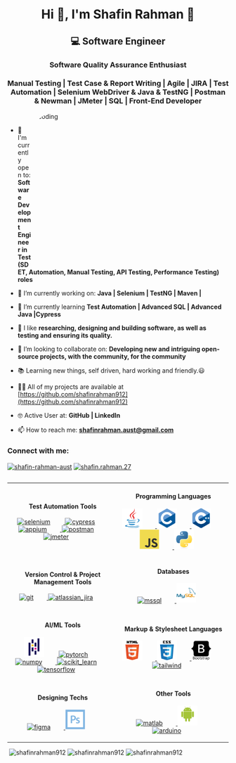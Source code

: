 <h1 align="center">Hi 👋, I'm Shafin Rahman 🧔</h1>
<h2 align="center">💻 Software Engineer</h2>
<h3 align="center"> Software Quality Assurance Enthusiast</h3>
<h3 align="center">Manual Testing | Test Case & Report Writing | Agile | JIRA | Test Automation | Selenium WebDriver & Java & TestNG | Postman & Newman | JMeter | SQL | Front-End Developer</h3>

<img align="right" alt="coding" width="450" height="350"   style="border-radius: 55px" src="https://github.com/shafinrahman912/shafinrahman912/assets/83553368/0805a0eb-6070-43b3-aeca-b920afb13b8d">

<br/>

- 🙌 I'm currently open to: **Software Development Engineer in Test (SDET, Automation, Manual Testing, API Testing, Performance Testing) roles**
- 🔭 I’m currently working on: **Java | Selenium | TestNG | Maven |**
- 📝 I’m currently learning **Test Automation | Advanced SQL | Advanced Java |Cypress**

- :black_heart: I like **researching, designing and building software, as well as testing and ensuring its quality.**
- 👯 I’m looking to collaborate on: **Developing new and intriguing open-source projects, with the community, for the community**
- :books: Learning new things, self driven, hard working and friendly.:smiley:

- 👨‍💻 All of my projects are available at [https://github.com/shafinrahman912](https://github.com/shafinrahman912)
- 🤓 Active User at: **GitHub | LinkedIn**

- 📫 How to reach me: **shafinrahman.aust@gmail.com**

<h3 align="left">Connect with me:</h3>

<p align="left">
<a href="https://linkedin.com/in/shafin-rahman-aust" target="blank"><img align="center" src="https://raw.githubusercontent.com/rahuldkjain/github-profile-readme-generator/master/src/images/icons/Social/linked-in-alt.svg" alt="shafin-rahman-aust" height="35" width="40" /></a>
<a href="https://www.facebook.com/shafin.rahman.27/" target="blank"><img align="center" src="https://raw.githubusercontent.com/rahuldkjain/github-profile-readme-generator/master/src/images/icons/Social/facebook.svg" alt="shafin.rahman.27" height="35" width="40" /></a>
</p>

<!-- table -->
<table align="left" width="1000"><tbody width=1000><tr>   <td width=50%><h4 align="center">Test Automation Tools</h3><p align="center"> <!-- Testing Technologies --><a  href="https://www.selenium.dev"  target="_blank"  rel="noreferrer"  style="margin-right: 30px">  <img  src="https://raw.githubusercontent.com/detain/svg-logos/780f25886640cef088af994181646db2f6b1a3f8/svg/selenium-logo.svg"    alt="selenium"    width="45"    height="45"  /></a><a  href="https://www.cypress.io"  target="_blank"  rel="noreferrer"  style="margin-right: 30px"> <img src="https://raw.githubusercontent.com/simple-icons/simple-icons/6e46ec1fc23b60c8fd0d2f2ff46db82e16dbd75f/icons/cypress.svg"    alt="cypress"    width="45"    height="45"  /></a><a  href="https://www.appium.io"  target="_blank"  rel="noreferrer"  style="margin-right: 30px">  <img    src="https://iconape.com/wp-content/files/ex/291836/png/appium-logo.png"    alt="appium"    width="45"    height="45"  /></a><a  href="https://postman.com"  target="_blank"  rel="noreferrer"  style="margin-right: 30px">  <img    src="https://www.vectorlogo.zone/logos/getpostman/getpostman-icon.svg"    alt="postman"    width="45"    height="45"  /></a><a  href="https://jmeter.apache.org/"  target="_blank"  rel="noreferrer"  style="margin-right: 30px">  <img    src="https://jmeter.apache.org/images/logo.svg"    alt="jmeter"    width="45"    height="45"  /></a></p></td>   <td width=50%><h4 align="center">Programming Languages</h3><p align="center"><!-- programming Languages --><a href="https://www.java.com" target="_blank" style="margin-right: 30px">  <img    src="https://raw.githubusercontent.com/devicons/devicon/master/icons/java/java-original.svg"    alt="java"    width="45"    height="45"  /></a><a  href="https://www.cprogramming.com/"  target="_blank"  style="margin-right: 30px">  <img    src="https://raw.githubusercontent.com/devicons/devicon/master/icons/c/c-original.svg"    alt="c"    width="45"    height="45"  /></a><a  href="https://www.w3schools.com/cpp/"  target="_blank"  style="margin-right: 30px">  <img    src="https://raw.githubusercontent.com/devicons/devicon/master/icons/cplusplus/cplusplus-original.svg"    alt="cplusplus"    width="45"    height="45"  /></a><a  href="https://developer.mozilla.org/en-US/docs/Web/JavaScript"  target="_blank"  style="margin-right: 30px">  <img    src="https://raw.githubusercontent.com/devicons/devicon/master/icons/javascript/javascript-original.svg"    alt="javascript"    width="45"    height="45"  /></a><a  href="https://www.python.org"  target="_blank"  style="margin-right: 30px">  <img    src="https://raw.githubusercontent.com/devicons/devicon/master/icons/python/python-original.svg"    alt="python"    width="45"    height="45"  /></a></p></td>    </tr><tr> <td width=50%><h4 align="center" >Version Control & Project Management Tools</h3><p align="center"><!-- git &jira --><a href="https://git-scm.com/" target="_blank" style="margin-right: 30px">  <img    src="https://www.vectorlogo.zone/logos/git-scm/git-scm-icon.svg"    alt="git"    width="45"    height="45"  /></a><a  href="https://www.atlassian.com/software/jira/work-management"  target="_blank"  style="margin-right: 30px">  <img    src="https://www.vectorlogo.zone/logos/atlassian_jira/atlassian_jira-icon.svg"    alt="atlassian_jira"    width="45"    height="45"  /></a></p>   </td>   <td width=50%><h4 align="center">Databases</h3><p align="center"><!-- database --><a  href="https://www.microsoft.com/en-us/sql-server"  target="_blank"  style="margin-right: 30px">  <img    src="https://www.svgrepo.com/show/303229/microsoft-sql-server-logo.svg"    alt="mssql"    width="45"    height="45"  /></a><a  href="https://www.mysql.com/"  target="_blank"  style="margin-right: 30px">  <img    src="https://raw.githubusercontent.com/devicons/devicon/master/icons/mysql/mysql-original-wordmark.svg"    alt="mysql"    width="45"    height="45"  /></a></p></td></tr><tr>   <td width=50%><h4 align="center">AI/ML Tools</h3><p align="center"><!-- ai/ml --><a  href="https://pandas.pydata.org/"  target="_blank"  rel="noreferrer"  style="margin-right: 30px">  <img    src="https://raw.githubusercontent.com/devicons/devicon/2ae2a900d2f041da66e950e4d48052658d850630/icons/pandas/pandas-original.svg"    alt="pandas"    width="45"    height="45"  /></a><a href="https://pytorch.org/" target="_blank" style="margin-right: 30px">  <img    src="https://www.vectorlogo.zone/logos/pytorch/pytorch-icon.svg"    alt="pytorch"    width="45"    height="45"  /></a><a href="https://numpy.org/" target="_blank" style="margin-right: 30px">  <img    src="https://www.vectorlogo.zone/logos/numpy/numpy-icon.svg"    alt="numpy"    width="45"    height="45"  /></a><a  href="https://scikit-learn.org/"  target="_blank"  style="margin-right: 30px">  <img    src="https://upload.wikimedia.org/wikipedia/commons/0/05/Scikit_learn_logo_small.svg"    alt="scikit_learn"    width="45"    height="45"  /></a><a  href="https://www.tensorflow.org"  target="_blank"  style="margin-right: 30px">  <img    src="https://www.vectorlogo.zone/logos/tensorflow/tensorflow-icon.svg"    alt="tensorflow"    width="45"    height="45"  /></a></p></td>   <td width=50%><h4 align="center">Markup & Stylesheet Languages</h3><p align="center"><!-- html & css --><a  href="https://www.w3.org/html/"  target="_blank"  style="margin-right: 30px">  <img    src="https://raw.githubusercontent.com/devicons/devicon/master/icons/html5/html5-original-wordmark.svg"    alt="html5"    width="45"    height="45"  /></a><a  href="https://www.w3schools.com/css/"  target="_blank"  style="margin-right: 30px">  <img    src="https://raw.githubusercontent.com/devicons/devicon/master/icons/css3/css3-original-wordmark.svg"    alt="css3"    width="45"    height="45"  /></a><a  href="https://getbootstrap.com"  target="_blank"  style="margin-right: 30px">  <img    src="https://raw.githubusercontent.com/devicons/devicon/master/icons/bootstrap/bootstrap-plain-wordmark.svg"    alt="bootstrap"    width="45"    height="45"  /></a><a  href="https://tailwindcss.com/"  target="_blank"  style="margin-right: 30px">  <img    src="https://www.vectorlogo.zone/logos/tailwindcss/tailwindcss-icon.svg"    alt="tailwind"    width="45"    height="45"  /></a></p></td></tr><tr>   <td width=50%><h4 align="center">Designing Techs</h3><p align="center"><!-- designing tools --><a  href="https://www.figma.com/"  target="_blank"  style="margin-right: 30px">  <img    src="https://www.vectorlogo.zone/logos/figma/figma-icon.svg"    alt="figma"    width="45"    height="45"  /></a><a  href="https://www.photoshop.com/en"  target="_blank"  style="margin-right: 30px">  <img    src="https://raw.githubusercontent.com/devicons/devicon/master/icons/photoshop/photoshop-line.svg"    alt="photoshop"    width="45"    height="45"  /></a></td>   <td width=50%> <!-- other tools -->     <h4 align="center">Other Tools</h3> <p align="center"><a  href="https://www.mathworks.com/"  target="_blank"  rel="noreferrer"  style="margin-right: 30px">  <img    src="https://upload.wikimedia.org/wikipedia/commons/2/21/Matlab_Logo.png"    alt="matlab"    width="45"    height="45"  /></a><a  href="https://developer.android.com"  target="_blank"  style="margin-right: 30px">  <img    src="https://raw.githubusercontent.com/devicons/devicon/master/icons/android/android-original-wordmark.svg"    alt="android"    width="45"    height="45"  /></a><a  href="https://www.arduino.cc/"  target="_blank"  style="margin-right: 30px">  <img    src="https://cdn.worldvectorlogo.com/logos/arduino-1.svg"    alt="arduino"    width="45"    height="45"  /></a>    </p></td></tr>   </tbody></table>

<p align="left">&nbsp;<img src="https://github-readme-stats.vercel.app/api?username=shafinrahman912&theme=gruvbox&hide_border=false&show_icons=true&locale=en&layout=compact" alt="shafinrahman912" width=33% />
<img  src="https://github-readme-streak-stats.herokuapp.com/?user=shafinrahman912&theme=gruvbox&hide_border=false&show_icons=true&locale=en&layout=compact" alt="shafinrahman912" width=33% />
<img  src="https://github-readme-stats.vercel.app/api/top-langs/?username=shafinrahman912&theme=gruvbox&hide_border=false&show_icons=true&locale=en&layout=compact" alt="shafinrahman912" width=33%></p>


</span>
